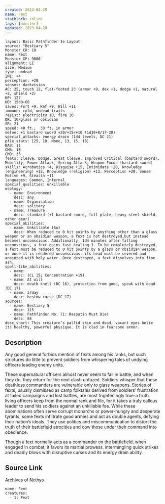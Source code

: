 ```yaml
---
created: 2023-04-28
name: Fext
statblock: inline
tags: [monster]
updated: 2023-04-28
---
```

```statblock
layout: Basic Pathfinder 1e Layout
source: "Bestiary 5"
Monster_CR: 10
name: Fext
Monster_XP: 9600
alignment: LE
size: Medium
type: undead
INI: +4
perception: +20
senses: darkvision
AC: 25, touch 12, flat-footed 23 (armor +9, dex +1, dodge +1, natural +2, shield +2)
HP: 127
HD: 15d8+60
saves: Fort +9, Ref +9, Will +11
immune: cold, undead traits
resist: electricity 10, fire 10
DR: 10/glass or obsidian
SR: 21
speed: 40 ft.,  30 ft. in armor
melee: +1 bastard sword +20/+15/+10 (1d10+8/17-20)
special_attacks: energy drain (1d4 levels, DC 21)
pf1e_stats: [25, 18, None, 13, 15, 18]
BAB: 11
CMB: 18
CMD: 33
feats: Cleave, Dodge, Great Cleave, Improved Critical (bastard sword), Mobility, Power Attack, Spring Attack, Weapon Focus (bastard sword)
skills: Acrobatics +4, Disguise +15, Intimidate +20, Knowledge (engineering) +12, Knowledge (religion) +12, Perception +20, Sense Motive +9, Stealth +11
languages: Common, Infernal
special_qualities: unkillable
ecology:
  - name: Environment
    desc: any
  - name: Organisation
    desc: solitary
  - name: Treasure
    desc: standard (+1 bastard sword, full plate, heavy steel shield, other gear)
special_abilities:
  - name: Unkillable (Su)
    desc: When reduced to 0 hit points by anything other than a glass weapon or an obsidian weapon, a fext is not destroyed,but instead becomes unconscious. Additionally, 1d4 minutes after falling unconscious, a fext gains fast healing 1. To be completely destroyed, a fext must be reduced to 0 hit points by a glass or obsidian weapon, or once it is rendered unconscious, its head must be severed and anointed with holy water. Once destroyed, a fext dissolves into fine ash.
spell-like_abilities:
  - name:
    desc: (CL 15; Concentration +19)
  - name: At will
    desc: death knell (DC 16), protection from good, speak with dead (DC 17)
  - name: 3/day
    desc: bestow curse (DC 17)
sources:
  - name: Bestiary 5
    desc: 115
  - name: Pathfinder No. 71: Rasputin Must Die!
    desc: 88
desc_short: This creature’s pallid skin and dead, vacant eyes belie its healthy, powerful physique. It is clad in fearsome armor.
```
## Description
Any good general forbids mention of fexts among his ranks, but such strictures do little to prevent soldiers from whispering tales of undying officers leading enemy units.

 These supernatural officers almost never seem to fall in battle, and when they do, they return for the next clash unfazed. Soldiers whisper that these deathless commanders are vulnerable only to glass weapons. Stories of fexts, usually dismissed as camp folktales derived from soldiers’ frustration at failed campaigns and lost battles, are most frighteningly true-a truth living officers keep from the normal rank and file, for it takes a truly callous leader to send his soldiers against an unkillable foe. While these abominations often serve corrupt monarchs or power-hungry and desperate tyrants, some fexts infiltrate good armies and act as double agents, defying their nation’s ideals. They use politics and miscommunication to distort the truth of their battlefield atrocities and cow those under their command into obedience.

 Though a fext normally acts as a commander on the battlefield, when engaged in combat, it favors its martial prowess, intermingling quick strikes and deadly blows with disruptive curses and its energy drain ability.
## Source Link
[Archives of Nethys](https://aonprd.com/MonsterDisplay.aspx?ItemName=Fext)
```encounter-table
name: Fext
creatures:
  - 1: Fext
```
